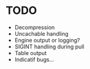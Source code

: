 # TODO

- Decompression
- Uncachable handling
- Engine output or logging?
- SIGINT handling during pull
- Table output
- Indicatif bugs...
